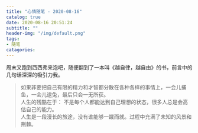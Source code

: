 ```yaml
---
title: "心情随笔 - 2020-08-16"
catalog: true
date: 2020-08-16 20:51:24
subtitle: ""
header-img: "/img/default.png"
tags:
- 随笔
catagories:
---
```


周末又跑到西西弗来泡吧，随便翻到了一本叫《越自律，越自由》的书，前言中的几句话深深的吸引力我。

> 如果非要把自己有限的精力和才智都分散在各种各样的事情上，一会儿捕鱼，一会儿逮兔，最后只会一无所获。  
> 人生的残酷在于： 不是每个人都能达到自己理想的状态，很多人总是会高估自己的能力。  
> 人生是一段漫长的旅途，没有谁能够一蹴而就。过程中充满了未知的风景和荆棘。